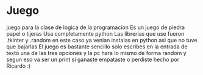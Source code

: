 # Juego
juego para la clase de logica de la programacion
Es un juego de piedra papel o tijeras
Usa completamente python
Las librerias que use fueron .tkinter y .random en este caso ya venian instalas en python asi que no tuve que bajarlas
El juego es bastante sencillo solo escribes en la entrada de texto una de las tres opciones y la pc hara lo mismo de forma random y segun eso va ser un print si ganaste empataste o perdiste
hecho por Ricardo :)
